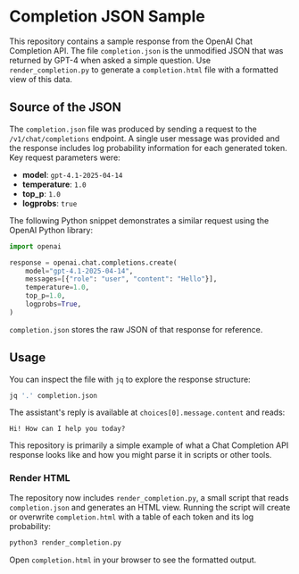 # Completion JSON Sample

This repository contains a sample response from the OpenAI Chat Completion API.
The file `completion.json` is the unmodified JSON that was returned by GPT-4
when asked a simple question. Use `render_completion.py` to generate a
`completion.html` file with a formatted view of this data.

## Source of the JSON

The `completion.json` file was produced by sending a request to the
`/v1/chat/completions` endpoint. A single user message was provided and the
response includes log probability information for each generated token.
Key request parameters were:

- **model**: `gpt-4.1-2025-04-14`
- **temperature**: `1.0`
- **top_p**: `1.0`
- **logprobs**: `true`

The following Python snippet demonstrates a similar request using the OpenAI
Python library:

```python
import openai

response = openai.chat.completions.create(
    model="gpt-4.1-2025-04-14",
    messages=[{"role": "user", "content": "Hello"}],
    temperature=1.0,
    top_p=1.0,
    logprobs=True,
)
```

`completion.json` stores the raw JSON of that response for reference.

## Usage

You can inspect the file with `jq` to explore the response structure:

```bash
jq '.' completion.json
```

The assistant's reply is available at `choices[0].message.content` and reads:

```
Hi! How can I help you today?
```

This repository is primarily a simple example of what a Chat Completion API
response looks like and how you might parse it in scripts or other tools.

### Render HTML

The repository now includes `render_completion.py`, a small script that reads
`completion.json` and generates an HTML view. Running the script will create or
overwrite `completion.html` with a table of each token and its log probability:

```bash
python3 render_completion.py
```

Open `completion.html` in your browser to see the formatted output.

